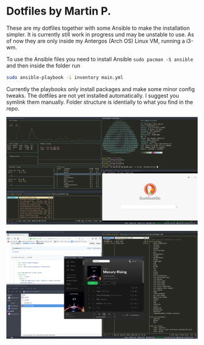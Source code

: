 # Dotfiles by Martin P. #

These are my dotfiles together with some Ansible to make the installation
simpler. It is currently still work in progress und may be unstable to use. As
of now they are only inside my Antergos (Arch OS) Linux VM, running a i3-wm.

To use the Ansible files you need to install Ansible `sudo pacman -S ansible`
and then inside the folder run

```bash
sudo ansible-playbook -i inventory main.yml
```

Currently the playbooks only install packages and make some minor config tweaks.
The dotfiles are not yet installed automatically. I suggest you symlink them
manually. Folder structure is identially to what you find in the repo.

![Preview Terminals](screenshot1.png)

![Preview UI](screenshot2.png)
